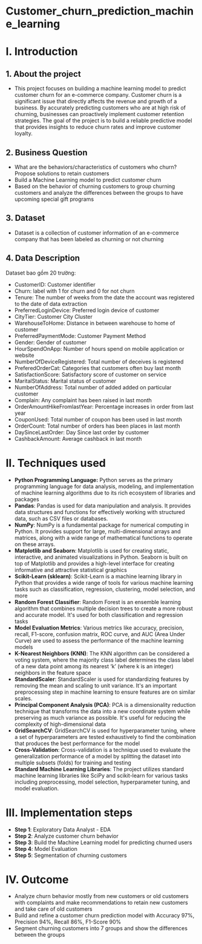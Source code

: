 # Customer_churn_prediction_machine_learning
# I. Introduction
## 1. About the project
- This project focuses on building a machine learning model to predict customer churn for an e-commerce company. Customer churn is a significant issue that directly affects the revenue and growth of a business. By accurately predicting customers who are at high risk of churning, businesses can proactively implement customer retention strategies. The goal of the project is to build a reliable predictive model that provides insights to reduce churn rates and improve customer loyalty.
## 2. Business Question
- What are the behaviors/characteristics of customers who churn? Propose solutions to retain customers
- Build a Machine Learning model to predict customer churn
- Based on the behavior of churning customers to group churning customers and analyze the differences between the groups to have upcoming special gift programs
## 3. Dataset
- Dataset is a collection of customer information of an e-commerce company that has been labeled as churning or not churning
## 4. Data Description
Dataset bao gồm 20 trường:
- CustomerID: Customer identifier
- Churn: label with 1 for churn and 0 for not churn
- Tenure: The number of weeks from the date the account was registered to the date of data extraction
- PreferredLoginDevice: Preferred login device of customer
- CityTier: Customer City Cluster
- WarehouseToHome: Distance in between warehouse to home of customer
- PreferredPaymentMode: Customer Payment Method
- Gender: Gender of customer
- HourSpendOnApp: Number of hours spend on mobile application or website
- NumberOfDeviceRegistered: Total number of deceives is registered
- PreferedOrderCat: Categories that customers often buy last month
- SatisfactionScore: Satisfactory score of customer on service
- MaritalStatus: Marital status of customer
- NumberOfAddress: Total number of added added on particular customer
- Complain: Any complaint has been raised in last month
- OrderAmountHikeFromlastYear: Percentage increases in order from last year
- CouponUsed: Total number of coupon has been used in last month
- OrderCount: Total number of orders has been places in last month
- DaySinceLastOrder: Day Since last order by customer
- CashbackAmount: Average cashback in last month
# II. Techniques used
- **Python Programming Language:**
Python serves as the primary programming language for data analysis, modeling, and implementation of machine learning algorithms due to its rich ecosystem of libraries and packages
- **Pandas**: 
Pandas is used for data manipulation and analysis. It provides data structures and functions for effectively working with structured data, such as CSV files or databases.
- **NumPy**:
NumPy is a fundamental package for numerical computing in Python. It provides support for large, multi-dimensional arrays and matrices, along with a wide range of mathematical functions to operate on these arrays.
- **Matplotlib and Seaborn**:
Matplotlib is used for creating static, interactive, and animated visualizations in Python. Seaborn is built on top of Matplotlib and provides a high-level interface for creating informative and attractive statistical graphics
- **Scikit-Learn (sklearn)**:
Scikit-Learn is a machine learning library in Python that provides a wide range of tools for various machine learning tasks such as classification, regression, clustering, model selection, and more
- **Random Forest Classifier**:
Random Forest is an ensemble learning algorithm that combines multiple decision trees to create a more robust and accurate model. It's used for both classification and regression tasks
- **Model Evaluation Metrics**:
Various metrics like accuracy, precision, recall, F1-score, confusion matrix, ROC curve, and AUC (Area Under Curve) are used to assess the performance of the machine learning models
- **K-Nearest Neighbors (KNN)**:
The KNN algorithm can be considered a voting system, where the majority class label determines the class label of a new data point among its nearest ‘k’ (where k is an integer) neighbors in the feature space
- **StandardScaler**:
StandardScaler is used for standardizing features by removing the mean and scaling to unit variance. It's an important preprocessing step in machine learning to ensure features are on similar scales.
- **Principal Component Analysis (PCA)**:
PCA is a dimensionality reduction technique that transforms the data into a new coordinate system while preserving as much variance as possible. It's useful for reducing the complexity of high-dimensional data
- **GridSearchCV**:
GridSearchCV is used for hyperparameter tuning, where a set of hyperparameters are tested exhaustively to find the combination that produces the best performance for the model
- **Cross-Validation**:
Cross-validation is a technique used to evaluate the generalization performance of a model by splitting the dataset into multiple subsets (folds) for training and testing
- **Standard Machine Learning Libraries**:
The project utilizes standard machine learning libraries like SciPy and scikit-learn for various tasks including preprocessing, model selection, hyperparameter tuning, and model evaluation.
# III. Implementation steps
- **Step 1**: Exploratory Data Analyst - EDA
- **Step 2**: Analyze customer churn behavior
- **Step 3**: Build the Machine Learning model for predicting churned users
- **Step 4**: Model Evaluation
- **Step 5**: Segmentation of churning customers    
# IV. Outcome
- Analyze churn behavior mostly from new customers or old customers with complaints and make recommendations to retain new customers and take care of old customers
- Build and refine a customer churn prediction model with Accuracy 97%, Precision 94%, Recall 86%, F1-Score 90%
- Segment churning customers into 7 groups and show the differences between the groups
